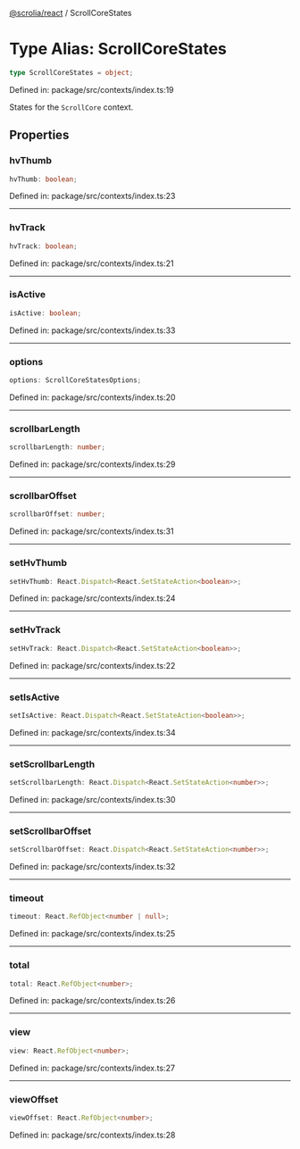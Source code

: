 [@scrolia/react](../README.md) / ScrollCoreStates

# Type Alias: ScrollCoreStates

```ts
type ScrollCoreStates = object;
```

Defined in: package/src/contexts/index.ts:19

States for the `ScrollCore` context.

## Properties

### hvThumb

```ts
hvThumb: boolean;
```

Defined in: package/src/contexts/index.ts:23

***

### hvTrack

```ts
hvTrack: boolean;
```

Defined in: package/src/contexts/index.ts:21

***

### isActive

```ts
isActive: boolean;
```

Defined in: package/src/contexts/index.ts:33

***

### options

```ts
options: ScrollCoreStatesOptions;
```

Defined in: package/src/contexts/index.ts:20

***

### scrollbarLength

```ts
scrollbarLength: number;
```

Defined in: package/src/contexts/index.ts:29

***

### scrollbarOffset

```ts
scrollbarOffset: number;
```

Defined in: package/src/contexts/index.ts:31

***

### setHvThumb

```ts
setHvThumb: React.Dispatch<React.SetStateAction<boolean>>;
```

Defined in: package/src/contexts/index.ts:24

***

### setHvTrack

```ts
setHvTrack: React.Dispatch<React.SetStateAction<boolean>>;
```

Defined in: package/src/contexts/index.ts:22

***

### setIsActive

```ts
setIsActive: React.Dispatch<React.SetStateAction<boolean>>;
```

Defined in: package/src/contexts/index.ts:34

***

### setScrollbarLength

```ts
setScrollbarLength: React.Dispatch<React.SetStateAction<number>>;
```

Defined in: package/src/contexts/index.ts:30

***

### setScrollbarOffset

```ts
setScrollbarOffset: React.Dispatch<React.SetStateAction<number>>;
```

Defined in: package/src/contexts/index.ts:32

***

### timeout

```ts
timeout: React.RefObject<number | null>;
```

Defined in: package/src/contexts/index.ts:25

***

### total

```ts
total: React.RefObject<number>;
```

Defined in: package/src/contexts/index.ts:26

***

### view

```ts
view: React.RefObject<number>;
```

Defined in: package/src/contexts/index.ts:27

***

### viewOffset

```ts
viewOffset: React.RefObject<number>;
```

Defined in: package/src/contexts/index.ts:28
